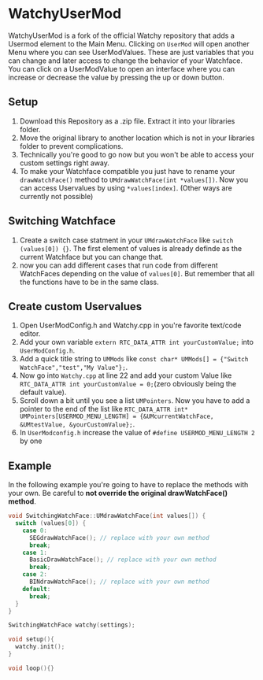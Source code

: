 # WatchyUserMod
WatchyUserMod is a fork of the official Watchy repository that adds a Usermod element to the Main Menu. Clicking on `UserMod` will open another Menu where you can see UserModValues. These are just variables that you can change and later access to change the behavior of your Watchface. You can click on a UserModValue to open an interface where you can increase or decrease the value by pressing the up or down button.
## Setup
1. Download this Repository as a .zip file. Extract it into your libraries folder.
2. Move the original library to another location which is not in your libraries folder to prevent complications.
3. Technically you're good to go now but you won't be able to access your custom settings right away.
4. To make your Watchface compatible you just have to rename your `drawWatchFace()` method to `UMdrawWatchFace(int *values[])`. Now you can access Uservalues by using `*values[index]`. (Other ways are currently not possible)

## Switching Watchface
1. Create a switch case statment in your `UMdrawWatchFace` like `switch (values[0]) {}`. The first element of values is already definde as the current Watchface but you can change that.
2. now you can add different cases that run code from different WatchFaces depending on the value of `values[0]`. But remember that all the functions have to be in the same class.

## Create custom Uservalues
1. Open UserModConfig.h and Watchy.cpp in you're favorite text/code editor.
2. Add your own variable `extern RTC_DATA_ATTR int yourCustomValue;` into `UserModConfig.h`.
3. Add a quick title string to `UMMods` like `const char* UMMods[] = {"Switch WatchFace","test","My Value"};`.
4. Now go into `Watchy.cpp` at line 22 and add your custom Value like `RTC_DATA_ATTR int yourCustomValue = 0;`(zero obviously being the default value).
5. Scroll down a bit until you see a list `UMPointers`. Now you have to add a pointer to the end of the list like `RTC_DATA_ATTR int* UMPointers[USERMOD_MENU_LENGTH] = {&UMcurrentWatchFace, &UMtestValue, &yourCustomValue};`.
6. In `UserModconfig.h` increase the value of `#define USERMOD_MENU_LENGTH 2` by one

## Example
In the following example you're going to have to replace the methods with your own. Be careful to **not override the original drawWatchFace() method**.
```c++
void SwitchingWatchFace::UMdrawWatchFace(int values[]) {
  switch (values[0]) {
    case 0:
      SEGdrawWatchFace(); // replace with your own method
      break;
    case 1:
      BasicDrawWatchFace(); // replace with your own method
      break;
    case 2:
      BINdrawWatchFace(); // replace with your own method
    default:
      break;      
  }
}

SwitchingWatchFace watchy(settings);

void setup(){
  watchy.init();
}

void loop(){}
```